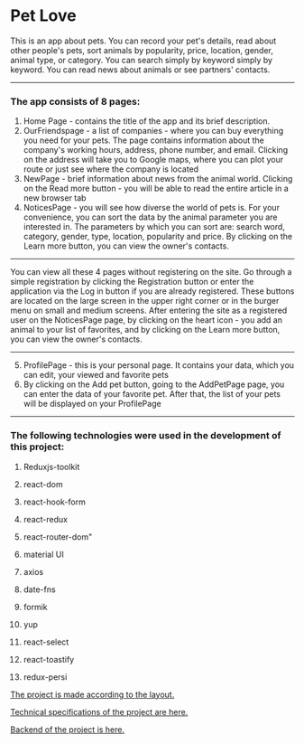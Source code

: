 # Pet Love

This is an app about pets. You can record your pet's details, read about other people's pets, sort animals by popularity, price, location, gender, animal type, or category. You can search simply by keyword simply by keyword. You can read news about animals or see partners' contacts.
***
### The app consists of 8 pages:
1. Home Page - contains the title of the app and its brief description.
2. OurFriendspage - a list of companies - where you can buy everything you need for your pets. The page contains information about the company's working hours, address, phone number, and email. Clicking on the address will take you to Google maps, where you can plot your route or just see where the company is located
3. NewPage - brief information about news from the animal world. Clicking on the Read more button - you will be able to read the entire article in a new browser tab
4. NoticesPage - you will see how diverse the world of pets is. For your convenience, you can sort the data by the animal parameter you are interested in. The parameters by which you can sort are: search word, category, gender, type, location, popularity and price. By clicking on the Learn more button, you can view the owner's contacts.
***
You can view all these 4 pages without registering on the site. Go through a simple registration by clicking the Registration button or enter the application via the Log in button if you are already registered. These buttons are located on the large screen in the upper right corner or in the burger menu on small and medium screens. After entering the site as a registered user on the NoticesPage page, by clicking on the heart icon - you add an animal to your list of favorites, and by clicking on the Learn more button, you can view the owner's contacts.
***
5. ProfilePage - this is your personal page. It contains your data, which you can edit, your viewed and favorite pets
6. By clicking on the Add pet button, going to the AddPetPage page, you can enter the data of your favorite pet. After that, the list of your pets will be displayed on your ProfilePage
***
### The following technologies were used in the development of this project:

1.	Reduxjs-toolkit

2.	react-dom
3.	react-hook-form
4.	react-redux
5.	react-router-dom"
6.	material UI
7.	axios
8.	date-fns
9.	formik
10.	yup
11.	react-select
12.	react-toastify
13.	redux-persi

[The project is made according to the layout.](https://www.figma.com/file/puMNfZVg4YI8UZoJ1QiLLi/Petl%F0%9F%92%9Bve?type=design&node-id=55838-750&mode=design&t=Xg1IwIcKebTl5xGs-0)

[Technical specifications of the project are here.](https://docs.google.com/spreadsheets/d/1DmQUeGZy_oaXN6yn69ORLzou1ZQRyTMlrAqPSit_clw/edit?gid=1134921873#gid=1134921873)

[Backend of the project is here.](https://petlove.b.goit.study/api-docs/)